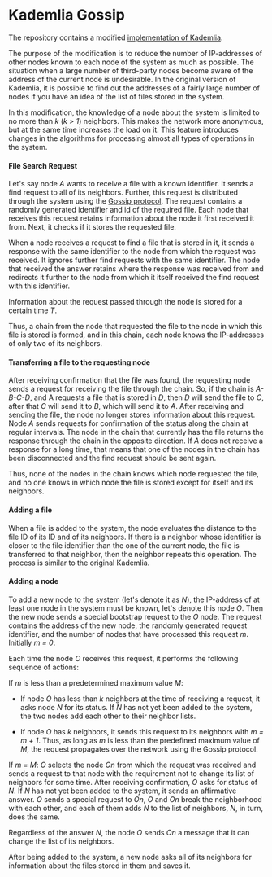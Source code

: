 # Kademlia Gossip

The repository contains a modified [implementation of Kademlia](https://github.com/bmuller/kademlia).

The purpose of the modification is to reduce the number of IP-addresses of other nodes known to each node of the system as much as possible. The situation when a large number of third-party nodes become aware of the address of the current node is undesirable. In the original version of Kademlia, it is possible to find out the addresses of a fairly large number of nodes if you have an idea of the list of files stored in the system.

In this modification, the knowledge of a node about the system is limited to no more than *k* (*k > 1*) neighbors. This makes the network more anonymous, but at the same time increases the load on it. This feature introduces changes in the algorithms for processing almost all types of operations in the system.

#### File Search Request
Let's say node *A* wants to receive a file with a known identifier. It sends a find request to all of its neighbors. Further, this request is distributed through the system using the [Gossip protocol](https://en.wikipedia.org/wiki/Gossip_protocol#:~:text=A%20gossip%20protocol%20is%20a,all%20members%20of%20a%20group). The request contains a randomly generated identifier and id of the required file. Each node that receives this request retains information about the node it first received it from. Next, it checks if it stores the requested file.

When a node receives a request to find a file that is stored in it, it sends a response with the same identifier to the node from which the request was received. It ignores further find requests with the same identifier. The node that received the answer retains where the response was received from and redirects it further to the node from which it itself received the find request with this identifier.

Information about the request passed through the node is stored for a certain time *T*.

Thus, a chain from the node that requested the file to the node in which this file is stored is formed, and in this chain, each node knows the IP-addresses of only two of its neighbors.



#### Transferring a file to the requesting node
After receiving confirmation that the file was found, the requesting node sends a request for receiving the file through the chain. So, if the chain is *A-B-C-D*, and A requests a file that is stored in *D*, then *D* will send the file to *C*, after that *C* will send it to *B*, which will send it to *A*. After receiving and sending the file, the node no longer stores information about this request. Node *A* sends requests for confirmation of the status along the chain at regular intervals. The node in the chain that currently has the file returns the response through the chain in the opposite direction. If *A* does not receive a response for a long time, that means that one of the nodes in the chain has been disconnected and the find request should be sent again.

Thus, none of the nodes in the chain knows which node requested the file, and no one knows in which node the file is stored except for itself and its neighbors.

#### Adding a file
When a file is added to the system, the node evaluates the distance to the file ID of its ID and of its neighbors. If there is a neighbor whose identifier is closer to the file identifier than the one of the current node, the file is transferred to that neighbor, then the neighbor repeats this operation. The process is similar to the original Kademlia.

#### Adding a node

To add a new node to the system (let's denote it as *N*), the IP-address of at least one node in the system must be known, let's denote this node *O*. Then the new node sends a special bootstrap request to the *O* node. The request contains the address of the new node, the randomly generated request identifier, and the number of nodes that have processed this request *m*. Initially *m = 0*.

Each time the node *O* receives this request, it performs the following sequence of actions:

If *m* is less than a predetermined maximum value *M*:
- If node *O* has less than *k* neighbors at the time of receiving a request, it asks node *N* for its status. If *N* has not yet been added to the system, the two nodes add each other to their neighbor lists.

- If node *O* has *k* neighbors, it sends this request to its neighbors with *m = m + 1*. Thus, as long as *m* is less than the predefined maximum value of *M*, the request propagates over the network using the Gossip protocol.

If *m = M*:
*O* selects the node *On* from which the request was received and sends a request to that node with the requirement not to change its list of neighbors for some time. After receiving confirmation, *O* asks for status of *N*. If *N* has not yet been added to the system, it sends an affirmative answer. *O* sends a special request to *On*, *O* and *On* break the neighborhood with each other, and each of them adds *N* to the list of neighbors, *N*, in turn, does the same.

Regardless of the answer *N*, the node *O* sends *On* a message that it can change the list of its neighbors.

After being added to the system, a new node asks all of its neighbors for information about the files stored in them and saves it.
